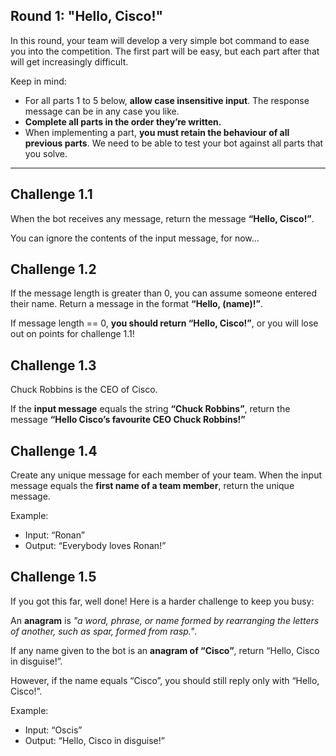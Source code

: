 
## Round 1: "Hello, Cisco!" 

In this round, your team will develop a very simple bot command to ease you into the competition. The first part will be easy, but each part after that will get increasingly difficult.


Keep in mind:
- For all parts 1 to 5 below, **allow case insensitive input**. The response message can be in any case you like. 
- **Complete all parts in the order they’re written.**
- When implementing a part, **you must retain the behaviour of all previous parts**. We need to be able to test your bot against all parts that you solve.

---

## Challenge 1.1

When the bot receives any message, return the message **“Hello, Cisco!”**.

You can ignore the contents of the input message, for now... 
 
## Challenge 1.2

If the message length is greater than 0, you can assume someone entered their name. Return a message in the format **“Hello, (name)!”**.


If message length == 0, **you should return “Hello, Cisco!”**, or you will lose out on points for challenge 1.1! 
 
## Challenge 1.3

Chuck Robbins is the CEO of Cisco.

If the **input message** equals the string **“Chuck Robbins”**, return the message **“Hello Cisco’s favourite CEO Chuck Robbins!”**
 
## Challenge 1.4

Create any unique message for each member of your team. When the input message equals the **first name of a team member**, return the unique message. 


 
Example: 

- Input: “Ronan” 
- Output: “Everybody loves Ronan!” 
 
## Challenge 1.5

If you got this far, well done! Here is a harder challenge to keep you busy:

An **anagram** is *"a word, phrase, or name formed by rearranging the letters of another, such as spar, formed from rasp."*.

If any name given to the bot is an **anagram of “Cisco”**, return “Hello, Cisco in disguise!”.

However, if the name equals “Cisco”, you should still reply only with “Hello, Cisco!”. 
 
Example: 

- Input: “Oscis” 
- Output: “Hello, Cisco in disguise!”
